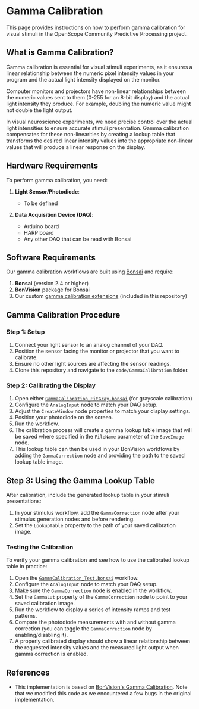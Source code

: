 # Gamma Calibration

This page provides instructions on how to perform gamma calibration for visual stimuli in the OpenScope Community Predictive Processing project.

## What is Gamma Calibration?

Gamma calibration is essential for visual stimuli experiments, as it ensures a linear relationship between the numeric pixel intensity values in your program and the actual light intensity displayed on the monitor.

Computer monitors and projectors have non-linear relationships between the numeric values sent to them (0-255 for an 8-bit display) and the actual light intensity they produce. For example, doubling the numeric value might not double the light output.

In visual neuroscience experiments, we need precise control over the actual light intensities to ensure accurate stimuli presentation. Gamma calibration compensates for these non-linearities by creating a lookup table that transforms the desired linear intensity values into the appropriate non-linear values that will produce a linear response on the display.

## Hardware Requirements

To perform gamma calibration, you need:

1. **Light Sensor/Photodiode**: 
   - To be defined

2. **Data Acquisition Device (DAQ)**:
   - Arduino board
   - HARP board
   - Any other DAQ that can be read with Bonsai

## Software Requirements

Our gamma calibration workflows are built using [Bonsai](https://bonsai-rx.org/) and require:

1. **Bonsai** (version 2.4 or higher)
2. **BonVision** package for Bonsai
3. Our custom [gamma calibration extensions](https://github.com/allenneuraldynamics/openscope-community-predictive-processing/tree/main/code/GammaCalibration/Extensions) (included in this repository)

## Gamma Calibration Procedure

### Step 1: Setup

1. Connect your light sensor to an analog channel of your DAQ.
2. Position the sensor facing the monitor or projector that you want to calibrate.
3. Ensure no other light sources are affecting the sensor readings.
4. Clone this repository and navigate to the `code/GammaCalibration` folder.

### Step 2: Calibrating the Display

1. Open either [`GammaCalibration_FitGray.bonsai`](https://github.com/allenneuraldynamics/openscope-community-predictive-processing/blob/main/code/GammaCalibration/GammaCalibration_FitGray.bonsai) (for grayscale calibration)
2. Configure the `AnalogInput` node to match your DAQ setup.
3. Adjust the `CreateWindow` node properties to match your display settings.
4. Position your photodiode on the screen. 
5. Run the workflow.
6. The calibration process will create a gamma lookup table image that will be saved where specified in the `FileName` parameter of the `SaveImage` node.
7. This lookup table can then be used in your BonVision workflows by adding the `GammaCorrection` node and providing the path to the saved lookup table image.

## Step 3: Using the Gamma Lookup Table

After calibration, include the generated lookup table in your stimuli presentations:

1. In your stimulus workflow, add the `GammaCorrection` node after your stimulus generation nodes and before rendering.
2. Set the `LookupTable` property to the path of your saved calibration image.

### Testing the Calibration

To verify your gamma calibration and see how to use the calibrated lookup table in practice:

1. Open the [`GammaCalibration_Test.bonsai`](https://github.com/allenneuraldynamics/openscope-community-predictive-processing/blob/main/code/GammaCalibration/GammaCalibration_Test.bonsai) workflow.
2. Configure the `AnalogInput` node to match your DAQ setup.
3. Make sure the `GammaCorrection` node is enabled in the workflow.
4. Set the `GammaLut` property of the `GammaCorrection` node to point to your saved calibration image.
5. Run the workflow to display a series of intensity ramps and test patterns.
6. Compare the photodiode measurements with and without gamma correction (you can toggle the `GammaCorrection` node by enabling/disabling it).
7. A properly calibrated display should show a linear relationship between the requested intensity values and the measured light output when gamma correction is enabled.

## References

- This implementation is based on [BonVision's Gamma Calibration](https://bonvision.github.io/demos/demos_004_GammaCalibration/).
Note that we modified this code as we encountered a few bugs in the original implementation. 